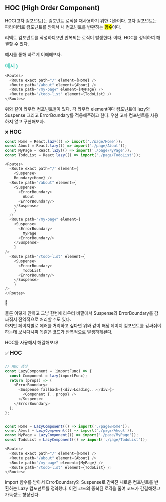 ## HOC (High Order Component)

HOC(고차 컴포넌트)는 컴포넌트 로직을 재사용하기 위한 기술이다. 고차 컴포넌트는  파라미터로 컴포넌트를 받아서 새 컴포넌트를 반환하는 <mark>함수</mark>이다.

리액트 컴포넌트를 작성하다보면 반복되는 로직이 발생한다. 이때, HOC를 정의하여 해결할 수 있다.

예시를 통해 빠르게 이해해보자.

<span style="color:#3ac8b4; font-size:17px; font-weight:bold">예시 )</span>
```javascript
<Routes>
  <Route exact path="/" element={Home} />
  <Route path="/about" element={About} />
  <Route path="/my-page" element={MyPage} />
  <Route path="/todo-list" element={TodoList} />
</Routes>
```
위와 같이 라우터 컴포넌트들이 있다. 각 라우터 element마다 컴포넌트에 lazy와 Suspense 그리고 ErrorBoundary를 적용해주려고 한다. 우선 고차 컴포넌트를 사용하지 않고 구현해보자.


❌ <span style="font-size:17px; font-weight:bold">HOC</span>
```javascript
const Home = React.lazy(() => import('./page/Home'));
const About = React.lazy(() => import('./page/About'));
const MyPage = React.lazy(() => import('./page/MyPage'));
const TodoList = React.lazy(() => import('./page/TodoList'));

<Routes>
  <Route exact path="/" element={
    <Suspense>
    Boundary>Home} />
  <Route path="/about" element={
    <Suspense>
      <ErrorBoundary>
        About
      <ErrorBoundary/>
    </Suspense>
    } 
  />
  <Route path="/my-page" element={
    <Suspense>
      <ErrorBoundary>
        MyPage
      <ErrorBoundary/>
    </Suspense>
    } 
/>
  <Route path="/todo-list" element={
    <Suspense>
      <ErrorBoundary>
        TodoList
      <ErrorBoundary/>
    </Suspense>
    } 
/>
</Routes>
```
🤯

물론 이렇게 안하고 그냥 한번에 라우터 바깥에서 Suspense와 ErrorBoundary를 감싸줘서 전역적으로 처리할 수도 있다. <br />
하지만 페이지별로 에러를 처리하고 싶다면 위와 같이 해당 페이지 컴포넌트를 감싸줘야하는데 보시다시피 똑같은 코드가 반복적으로 발생하게된다.

HOC를 사용해서 해결해보자! 

✅ <sp7 style="font-size:17px; font-weight:bold">HOC</sp7>

```javascript

// HOC 생성
const LazyComponent = (importFunc) => {
  const Component = lazy(importFunc);
  return (props) => (
    <ErrorBoundary>
      <Suspense fallback={<div>Loading...</div>}>
        <Component {...props} />
      </Suspense>
    </ErrorBoundary>
  );
};


const Home = LazyComponent(() => import('./page/Home'));
const About = LazyComponent(() => import('./page/About'));
const MyPage = LazyComponent(() => import('./page/MyPage'));
const TodoList = LazyComponent(() => import('./page/TodoList'));

<Routes>
  <Route exact path="/" element={Home} />
  <Route path="/about" element={About} />
  <Route path="/my-page" element={MyPage} />
  <Route path="/todo-list" element={TodoList} />
</Routes>
```

import 함수를 받아서 ErrorBoundary와 Suspense로 감싸진 새로운 컴포넌트를 반환하는 Lazy 컴포넌트를 정의했다.
이전 코드의 중복된 로직을 줄여 코드가 간결해졌고 가독성도 향상됐다.
